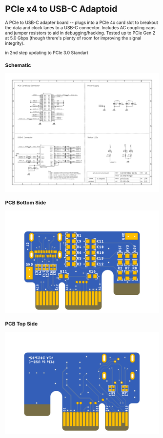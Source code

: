 
# PCIe x4 to USB-C Adaptoid

A PCIe to USB-C adapter board -- plugs into a PCIe 4x card slot to breakout the data and clock lanes to a USB-C connector. 
Includes AC coupling caps and jumper resistors to aid in debugging/hacking.
Tested up to PCIe Gen 2 at 5.0 Gbps (though threre's plenty of room for improving the signal integrity).

in 2nd step updating to PCIe 3.0 Standart

### Schematic

![Schematic](./pcie2usbc_schem.png)

### PCB Bottom Side

![PCB Bottom Side](./pcie2usbc_btm.png)

### PCB Top Side

![PCB Top Side](./pcie2usbc_top.png)

